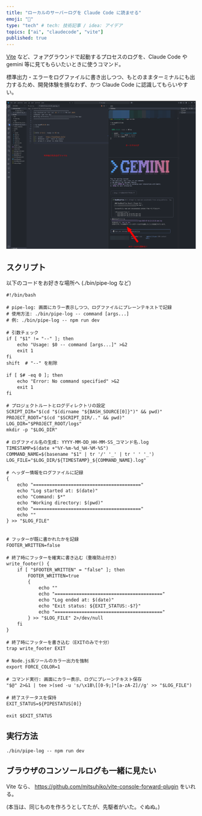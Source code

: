 ```yaml
---
title: "ローカルのサーバーログを Claude Code に読ませる"
emoji: "🔨"
type: "tech" # tech: 技術記事 / idea: アイデア
topics: ["ai", "claudecode", "vite"]
published: true
---
```


[Vite](https://ja.vite.dev/) など、フォアグラウンドで起動するプロセスのログを、Claude Code や gemini 等に見てもらいたいときに使うコマンド。

標準出力・エラーをログファイルに書き出しつつ、もとのままターミナルにも出力するため、開発体験を損なわず、かつ Claude Code に認識してもらいやすい。

![](./pipe-log/image.png)

## スクリプト

以下のコードをお好きな場所へ (./bin/pipe-log など)


```shell
#!/bin/bash

# pipe-log: 画面にカラー表示しつつ、ログファイルにプレーンテキストで記録
# 使用方法: ./bin/pipe-log -- command [args...]
# 例: ./bin/pipe-log -- npm run dev

# 引数チェック
if [ "$1" != "--" ]; then
    echo "Usage: $0 -- command [args...]" >&2
    exit 1
fi
shift  # "--" を削除

if [ $# -eq 0 ]; then
    echo "Error: No command specified" >&2
    exit 1
fi

# プロジェクトルートとログディレクトリの設定
SCRIPT_DIR="$(cd "$(dirname "${BASH_SOURCE[0]}")" && pwd)"
PROJECT_ROOT="$(cd "$SCRIPT_DIR/.." && pwd)"
LOG_DIR="$PROJECT_ROOT/logs"
mkdir -p "$LOG_DIR"

# ログファイル名の生成: YYYY-MM-DD_HH-MM-SS_コマンド名.log
TIMESTAMP=$(date +"%Y-%m-%d_%H-%M-%S")
COMMAND_NAME=$(basename "$1" | tr '/' '_' | tr ' ' '_')
LOG_FILE="$LOG_DIR/${TIMESTAMP}_${COMMAND_NAME}.log"

# ヘッダー情報をログファイルに記録
{
    echo "========================================"
    echo "Log started at: $(date)"
    echo "Command: $*"
    echo "Working directory: $(pwd)"
    echo "========================================"
    echo ""
} >> "$LOG_FILE"


# フッターが既に書かれたかを記録
FOOTER_WRITTEN=false

# 終了時にフッターを確実に書き込む（重複防止付き）
write_footer() {
    if [ "$FOOTER_WRITTEN" = "false" ]; then
        FOOTER_WRITTEN=true
        {
            echo ""
            echo "========================================"
            echo "Log ended at: $(date)"
            echo "Exit status: ${EXIT_STATUS:-$?}"
            echo "========================================"
        } >> "$LOG_FILE" 2>/dev/null
    fi
}

# 終了時にフッターを書き込む（EXITのみで十分）
trap write_footer EXIT

# Node.js系ツールのカラー出力を強制
export FORCE_COLOR=1

# コマンド実行: 画面にカラー表示、ログにプレーンテキスト保存
"$@" 2>&1 | tee >(sed -u 's/\x1B\[[0-9;]*[a-zA-Z]//g' >> "$LOG_FILE")

# 終了ステータスを保持
EXIT_STATUS=${PIPESTATUS[0]}

exit $EXIT_STATUS
```

## 実行方法

```shell
./bin/pipe-log -- npm run dev
```


## ブラウザのコンソールログも一緒に見たい

Vite なら、 https://github.com/mitsuhiko/vite-console-forward-plugin をいれる。

(本当は、同じものを作ろうとしてたが、先駆者がいた。ぐぬぬ。)
